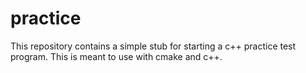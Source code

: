# practice
This repository contains a simple stub for starting a c++ practice test program. This is meant to use with cmake and c++. 
